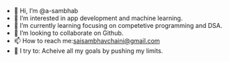 - 👋 Hi, I’m @a-sambhab
- 👀 I’m interested in app development and machine learning.
- 🌱 I’m currently learning focusing on competetive programming and DSA.
- 💞️ I’m looking to collaborate on Github.
- 📫 How to reach me:saisambhavchaini@gmail.com
- 🧗 I try to: Acheive all my goals by pushing my limits.


<!---
a-sambhab/a-sambhab is a ✨ special ✨ repository because its `README.md` (this file) appears on your GitHub profile.
You can click the Preview link to take a look at your changes.
--->
